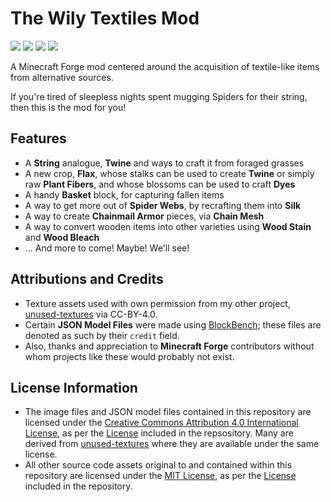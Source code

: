 # The Wily Textiles Mod
![](.wiki/images/basket-small.png) ![](.wiki/images/crop-flax.png) ![](.wiki/images/fiber-small.png) ![](.wiki/images/fabric-yellow-small.png)

A Minecraft Forge mod centered around the acquisition of textile-like items from alternative sources.

If you're tired of sleepless nights spent mugging Spiders for their string, then this is the mod for you!

## Features
* A **String** analogue, **Twine** and ways to craft it from foraged grasses
* A new crop, **Flax**, whose stalks can be used to create **Twine** or simply raw **Plant Fibers**, and whose blossoms can be used to craft **Dyes**
* A handy **Basket** block, for capturing fallen items
* A way to get more out of **Spider Webs**, by recrafting them into **Silk**
* A way to create **Chainmail Armor** pieces, via **Chain Mesh**
* A way to convert wooden items into other varieties using **Wood Stain** and **Wood Bleach**
* ... And more to come! Maybe! We'll see!

## Attributions and Credits
* Texture assets used with own permission from my other project, [unused-textures](https://github.com/malcolmriley/unused-textures) via CC-BY-4.0.
* Certain **JSON Model Files** were made using [BlockBench](https://blockbench.net); these files are denoted as such by their `credit` field.
* Also, thanks and appreciation to **Minecraft Forge** contributors without whom projects like these would probably not exist.

## License Information
* The image files and JSON model files contained in this repository are licensed under the [Creative Commons Attribution 4.0 International License](https://creativecommons.org/licenses/by/4.0/), as per the [License](LICENSE-CC-BY-4.0) included in the repsository. Many are derived from [unused-textures](https://github.com/malcolmriley/unused-textures) where they are available under the same license.
* All other source code assets original to and contained within this repository are licensed under the [MIT License](https://mit-license.org), as per the [License](LICENSE) included in the repository.
